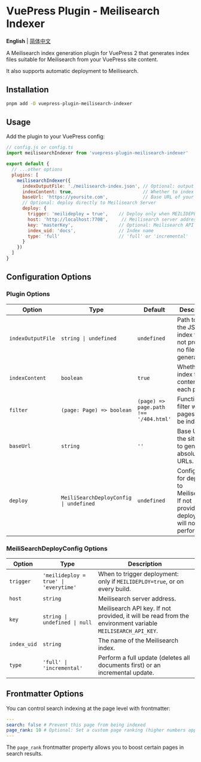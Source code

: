 # VuePress Plugin - Meilisearch Indexer

**English** | [简体中文](./README-zh.md)

A Meilisearch index generation plugin for VuePress 2 that generates index files suitable for Meilisearch from your VuePress site content.

It also supports automatic deployment to Meilisearch.

## Installation

```bash
pnpm add -D vuepress-plugin-meilisearch-indexer
```

## Usage

Add the plugin to your VuePress config:

```js
// config.js or config.ts
import meilisearchIndexer from 'vuepress-plugin-meilisearch-indexer'

export default {
  // ...other options
  plugins: [
    meilisearchIndexer({
      indexOutputFile: './meilisearch-index.json', // Optional: output the index to a file
      indexContent: true,                          // Whether to index full page content
      baseUrl: 'https://yoursite.com',             // Base URL of your site, leave empty for relative URLs
      // Optional: deploy directly to Meilisearch Server
      deploy: {
        trigger: 'meilideploy = true',    // Deploy only when MEILIDEPLOY=true environment variable is set
        host: 'http://localhost:7700',     // Meilisearch server address
        key: 'masterKey',                 // Optional: Meilisearch API key (falls back to MEILISEARCH_API_KEY env var)
        index_uid: 'docs',                // Index name
        type: 'full'                      // 'full' or 'incremental'
      }
    })
  ]
}
```

## Configuration Options

### Plugin Options

| Option            | Type                                   | Default                                                       | Description                                                                                    |
| ----------------- | -------------------------------------- | ------------------------------------------------------------- | ---------------------------------------------------------------------------------------------- |
| `indexOutputFile` | `string \| undefined`                  | `undefined`                                                   | Path to save the JSON index file. If not provided, no file will be generated.                  |
| `indexContent`    | `boolean`                              | `true`                                                        | Whether to index the full content of each page.                                                |
| `filter`          | `(page: Page) => boolean`              | `(page) => page.path !== '/404.html'` | Function to filter which pages should be indexed.                                              |
| `baseUrl`         | `string`                               | `''`                                                          | Base URL of the site, used to generate absolute URLs.                                          |
| `deploy`          | `MeiliSearchDeployConfig \| undefined` | `undefined`                                                   | Configuration for deploying to Meilisearch. If not provided, deployment will not be performed. |

### MeiliSearchDeployConfig Options

| Option      | Type                                  | Description                                                                                                |
| ----------- | ------------------------------------- | ---------------------------------------------------------------------------------------------------------- |
| `trigger`   | `'meilideploy = true' \| 'everytime'` | When to trigger deployment: only if `MEILIDEPLOY=true`, or on every build.                                 |
| `host`      | `string`                              | Meilisearch server address.                                                                                |
| `key`       | `string \| undefined \| null`         | Meilisearch API key. If not provided, it will be read from the environment variable `MEILISEARCH_API_KEY`. |
| `index_uid` | `string`                              | The name of the Meilisearch index.                                                                         |
| `type`      | `'full' \| 'incremental'`             | Perform a full update (deletes all documents first) or an incremental update.                              |

## Frontmatter Options

You can control search indexing at the page level with frontmatter:

```yaml
---
search: false # Prevent this page from being indexed
page_rank: 10 # Optional: Set a custom page ranking (higher numbers appear first)
---
```

The `page_rank` frontmatter property allows you to boost certain pages in search results.
